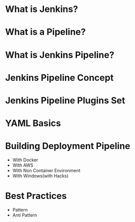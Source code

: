 # What is Jenkins? 

# What is a Pipeline?

# What is Jenkins Pipeline? 

# Jenkins Pipeline Concept 

# Jenkins Pipeline Plugins Set

# YAML Basics

# Building Deployment Pipeline 
- With Docker 
- With AWS
- With Non Container Environment 
- With Windows(with Hacks)

# Best Practices 
- Pattern
- Anti Pattern 